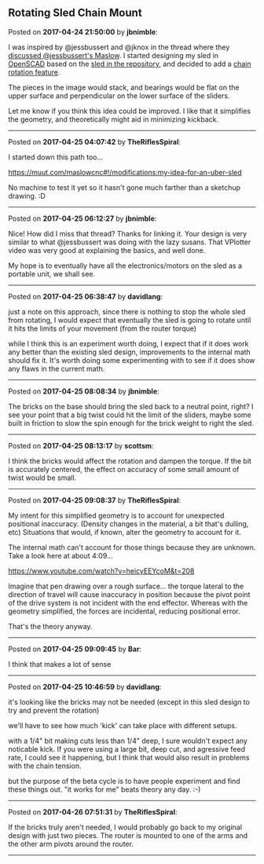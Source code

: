 ## Rotating Sled Chain Mount
Posted on **2017-04-24 21:50:00** by **jbnimble**:

I was inspired by @jessbussert and @jknox in the thread where they [discussed @jessbussert's Maslow](https://www.maslowcnc.com/forums/#!/general:my-maslow-is-up-and-running). I started designing my sled in [OpenSCAD](http://www.openscad.org) based on the [sled in the repository](https://github.com/MaslowCNC/Mechanics/tree/master/SVG%20Files), and decided to add a [chain rotation feature](//muut.com/u/maslowcnc/s1/:maslowcnc:Q8rs:maslowsledbearingrotate.svg.jpg).



The pieces in the image would stack, and bearings would be flat on the upper surface and perpendicular on the lower surface of the sliders.



Let me know if you think this idea could be improved. I like that it simplifies the geometry, and theoretically might aid in minimizing kickback.

---

Posted on **2017-04-25 04:07:42** by **TheRiflesSpiral**:

I started down this path too...



https://muut.com/maslowcnc#!/modifications:my-idea-for-an-uber-sled



No machine to test it yet so it hasn't gone much farther than a sketchup drawing. :D

---

Posted on **2017-04-25 06:12:27** by **jbnimble**:

Nice! How did I miss that thread? Thanks for linking it. Your design is very similar to what @jessbussert was doing with the lazy susans. That VPlotter video was very good at explaining the basics, and well done.



My hope is to eventually have all the electronics/motors on the sled as a portable unit, we shall see.

---

Posted on **2017-04-25 06:38:47** by **davidlang**:

just a note on this approach, since there is nothing to stop the whole sled from rotating, I would expect that eventually the sled is going to rotate until it hits the limits of your movement (from the router torque)



while I think this is an experiment worth doing, I expect that if it does work any better than the existing sled design, improvements to the internal math should fix it. It's worth doing some experimenting with to see if it does show any flaws in the current math.

---

Posted on **2017-04-25 08:08:34** by **jbnimble**:

The bricks on the base should bring the sled back to a neutral point, right? I see your point that a big twist could hit the limit of the sliders, maybe some built in friction to slow the spin enough for the brick weight to right the sled.

---

Posted on **2017-04-25 08:13:17** by **scottsm**:

I think the bricks would affect the rotation and dampen the torque. If the bit is accurately centered, the effect on accuracy of some small amount of twist would be small.

---

Posted on **2017-04-25 09:08:37** by **TheRiflesSpiral**:

My intent for this simplified geometry is to account for unexpected positional inaccuracy. (Density changes in the material, a bit that's dulling, etc) Situations that would, if known, alter the geometry to account for it.



The internal math can't account for those things because they are unknown. Take a look here at about 4:09...



https://www.youtube.com/watch?v=heicyEEYcoM&t=208



Imagine that pen drawing over a rough surface... the torque lateral to the direction of travel will cause inaccuracy in position because the pivot point of the drive system is not incident with the end effector. Whereas with the geometry simplified, the forces are incidental, reducing positional error.



That's the theory anyway.

---

Posted on **2017-04-25 09:09:45** by **Bar**:

I think that makes a lot of sense

---

Posted on **2017-04-25 10:46:59** by **davidlang**:

it's looking like the bricks may not be needed (except in this sled design to try and prevent the rotation)



we'll have to see how much 'kick' can take place with different setups.



with a 1/4" bit making cuts less than 1/4" deep, I sure wouldn't expect any noticable kick. If you were using a large bit, deep cut, and agressive feed rate, I could see it happening, but I think that would also result in problems with the chain tension.



but the purpose of the beta cycle is to have people experiment and find these things out. "it works for me" beats theory any day. :-)

---

Posted on **2017-04-26 07:51:31** by **TheRiflesSpiral**:

If the bricks truly aren't needed, I would probably go back to my original design with just two pieces. The router is mounted to one of the arms and the other arm pivots around the router.

---

